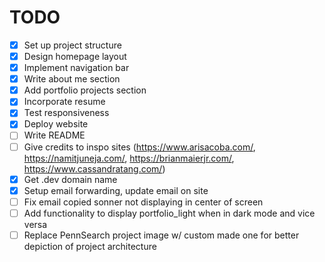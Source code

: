 # TODO

- [x] Set up project structure
- [x] Design homepage layout
- [x] Implement navigation bar
- [x] Write about me section
- [x] Add portfolio projects section
- [x] Incorporate resume
- [x] Test responsiveness
- [x] Deploy website
- [ ] Write README
- [ ] Give credits to inspo sites (https://www.arisacoba.com/, https://namitjuneja.com/, https://brianmaierjr.com/, https://www.cassandratang.com/)
- [x] Get .dev domain name
- [x] Setup email forwarding, update email on site
- [ ] Fix email copied sonner not displaying in center of screen
- [ ] Add functionality to display portfolio_light when in dark mode and vice versa
- [ ] Replace PennSearch project image w/ custom made one for better depiction of project architecture
